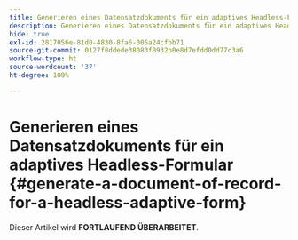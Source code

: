 ```yaml
---
title: Generieren eines Datensatzdokuments für ein adaptives Headless-Formular
description: Generieren eines Datensatzdokuments für ein adaptives Headless-Formular
hide: true
exl-id: 2817056e-81d0-4830-8fa6-005a24cfbb71
source-git-commit: 0127f8ddede38083f0932b0e8d7efdd0dd77c3a6
workflow-type: ht
source-wordcount: '37'
ht-degree: 100%

---
```


# Generieren eines Datensatzdokuments für ein adaptives Headless-Formular {#generate-a-document-of-record-for-a-headless-adaptive-form}

<span class="preview"> Dieser Artikel wird **FORTLAUFEND ÜBERARBEITET**.</span>
